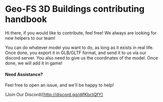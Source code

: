 # Geo-FS 3D Buildings contributing handbook

Hi there, if you would like to contribute, feel free! We always are looking for new helpers to our team!

You can do whatever model you want to do, as long as it exists in real life. Once done, you export it in GLB/GLTF format, and send it to us via our discord server. You also need to give us the coordinates of the model. Once done, we will add it in game! 

#### Need Assistance?
Feel free to open an issue, and we'll be happy to help!

(Join Our Discord)[http://discord.gg/djfKbctQfY]
